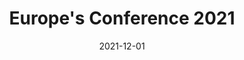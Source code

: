 ---
title: Europe's Conference 2021
date: 2021-12-01
type: slides
link: https://owncloud.fraunhofer.de/index.php/s/buVdDzErZMx6jZz
---